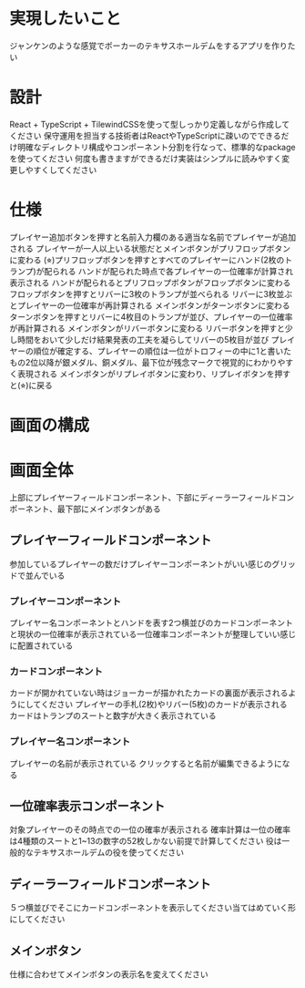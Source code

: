 # 実現したいこと
ジャンケンのような感覚でポーカーのテキサスホールデムをするアプリを作りたい

# 設計
React + TypeScript + TilewindCSSを使って型しっかり定義しながら作成してください
保守運用を担当する技術者はReactやTypeScriptに疎いのでできるだけ明確なディレクトリ構成やコンポーネント分割を行なって、標準的なpackageを使ってください
何度も書きますができるだけ実装はシンプルに読みやすく変更しやすくしてください


# 仕様
プレイヤー追加ボタンを押すと名前入力欄のある適当な名前でプレイヤーが追加される
プレイヤーが一人以上いる状態だとメインボタンがプリフロップボタンに変わる
(⭐︎)プリフロップボタンを押すとすべてのプレイヤーにハンド(2枚のトランプ)が配られる
ハンドが配られた時点で各プレイヤーの一位確率が計算され表示される
ハンドが配られるとプリフロップボタンがフロップボタンに変わる
フロップボタンを押すとリバーに3枚のトランプが並べられる
リバーに3枚並ぶとプレイヤーの一位確率が再計算される
メインボタンがターンボタンに変わる
ターンボタンを押すとリバーに4枚目のトランプが並び、プレイヤーの一位確率が再計算される
メインボタンがリバーボタンに変わる
リバーボタンを押すと少し時間をおいて少しだけ結果発表の工夫を凝らしてリバーの5枚目が並び
プレイヤーの順位が確定する、プレイヤーの順位は一位がトロフィーの中に1と書いたもの2位以降が銀メダル、銅メダル、最下位が残念マークで視覚的にわかりやすく表現される
メインボタンがリプレイボタンに変わり、リプレイボタンを押すと(⭐︎)に戻る


# 画面の構成
# 画面全体
上部にプレイヤーフィールドコンポーネント、下部にディーラーフィールドコンポーネント、最下部にメインボタンがある
## プレイヤーフィールドコンポーネント
参加しているプレイヤーの数だけプレイヤーコンポーネントがいい感じのグリッドで並んでいる

### プレイヤーコンポーネント
プレイヤー名コンポーネントとハンドを表す2つ横並びのカードコンポーネントと現状の一位確率が表示されている一位確率コンポーネントが整理していい感じに配置されている

### カードコンポーネント
カードが開かれていない時はジョーカーが描かれたカードの裏面が表示されるようにしてください
プレイヤーの手札(2枚)やリバー(5枚)のカードが表示される
カードはトランプのスートと数字が大きく表示されている

### プレイヤー名コンポーネント
プレイヤーの名前が表示されている
クリックすると名前が編集できるようになる

## 一位確率表示コンポーネント
対象プレイヤーのその時点での一位の確率が表示される
確率計算は一位の確率は4種類のスートと1~13の数字の52枚しかない前提で計算してください
役は一般的なテキサスホールデムの役を使ってください

## ディーラーフィールドコンポーネント
５つ横並びでそこにカードコンポーネントを表示してください当てはめていく形にしてください

## メインボタン
仕様に合わせてメインボタンの表示名を変えてください